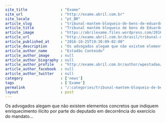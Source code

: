 ```yaml
---
site_title               : "Exame"
site_url                 : "http://exame.abril.com.br"
site_locale              : "pt_BR"
article_slug             : "tribunal-mantem-bloqueio-de-bens-de-eduardo-cunha"
article_title            : "Tribunal mantém bloqueio de bens de Eduardo Cunha"
article_image            : "https://abrilexame.files.wordpress.com/2016/10/original_eduardo-cunha31.jpg?quality=70&strip=all&w=960"
article_url              : "http://exame.abril.com.br/brasil/tribunal-mantem-bloqueio-de-bens-de-eduardo-cunha-2/"
article_published_at     : "2016-10-25T19:30:09-02:00"
article_description      : "Os advogados alegam que não existem elementos concretos que indiquem enriquecimento ilícito por parte do deputado em decorrência do exercício do mandato..."
article_author_name      : "Estadão Conteúdo"
article_author_image     : null
article_author_biography : null
article_author_profile   : "http://exame.abril.com.br/author/wpestadao/"
article_author_facebook  : null
article_author_twitter   : null
category                 : ['news']
tags                     : ['Exame']
permalink                : "/:categories/tribunal-mantem-bloqueio-de-bens-de-eduardo-cunha/"
layout                   : post
---
```


Os advogados alegam que não existem elementos concretos que indiquem enriquecimento ilícito por parte do deputado em decorrência do exercício do mandato...
